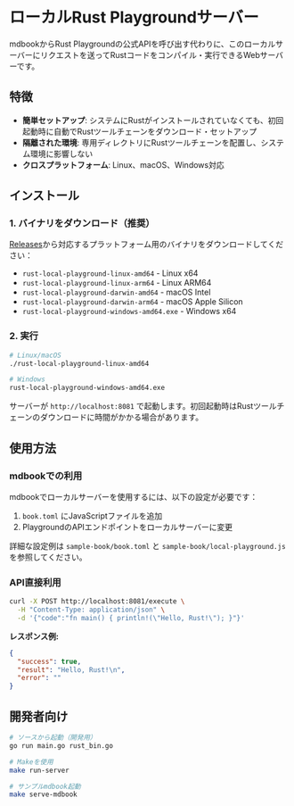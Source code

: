 # ローカルRust Playgroundサーバー

mdbookからRust Playgroundの公式APIを呼び出す代わりに、このローカルサーバーにリクエストを送ってRustコードをコンパイル・実行できるWebサーバーです。

## 特徴

- **簡単セットアップ**: システムにRustがインストールされていなくても、初回起動時に自動でRustツールチェーンをダウンロード・セットアップ
- **隔離された環境**: 専用ディレクトリにRustツールチェーンを配置し、システム環境に影響しない
- **クロスプラットフォーム**: Linux、macOS、Windows対応

## インストール

### 1. バイナリをダウンロード（推奨）

[Releases](https://github.com/tanzaku/rust-local-playground/releases)から対応するプラットフォーム用のバイナリをダウンロードしてください：

- `rust-local-playground-linux-amd64` - Linux x64
- `rust-local-playground-linux-arm64` - Linux ARM64
- `rust-local-playground-darwin-amd64` - macOS Intel
- `rust-local-playground-darwin-arm64` - macOS Apple Silicon
- `rust-local-playground-windows-amd64.exe` - Windows x64

### 2. 実行

```bash
# Linux/macOS
./rust-local-playground-linux-amd64

# Windows
rust-local-playground-windows-amd64.exe
```

サーバーが `http://localhost:8081` で起動します。初回起動時はRustツールチェーンのダウンロードに時間がかかる場合があります。

## 使用方法

### mdbookでの利用

mdbookでローカルサーバーを使用するには、以下の設定が必要です：

1. `book.toml` にJavaScriptファイルを追加
2. PlaygroundのAPIエンドポイントをローカルサーバーに変更

詳細な設定例は `sample-book/book.toml` と `sample-book/local-playground.js` を参照してください。

### API直接利用

```bash
curl -X POST http://localhost:8081/execute \
  -H "Content-Type: application/json" \
  -d '{"code":"fn main() { println!(\"Hello, Rust!\"); }"}'
```

**レスポンス例:**
```json
{
  "success": true,
  "result": "Hello, Rust!\n",
  "error": ""
}
```

## 開発者向け

```bash
# ソースから起動（開発用）
go run main.go rust_bin.go

# Makeを使用
make run-server

# サンプルmdbook起動
make serve-mdbook
```
